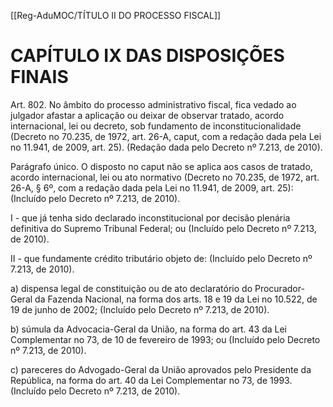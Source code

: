 [[Reg-AduMOC/TÍTULO II DO PROCESSO FISCAL]]

# CAPÍTULO IX DAS DISPOSIÇÕES FINAIS

Art. 802. No âmbito do processo administrativo fiscal, fica
vedado ao julgador afastar a aplicação ou deixar de observar
tratado, acordo internacional, lei ou decreto, sob
fundamento de inconstitucionalidade (Decreto no 70.235,
de 1972, art. 26-A, caput, com a redação dada pela Lei no
11.941, de 2009, art. 25). (Redação dada pelo Decreto nº
7.213, de 2010).

Parágrafo único. O disposto no caput não se aplica aos casos
de tratado, acordo internacional, lei ou ato normativo
(Decreto no 70.235, de 1972, art. 26-A, § 6º, com a redação
dada pela Lei no 11.941, de 2009, art. 25): (Incluído pelo
Decreto nº 7.213, de 2010).

I - que já tenha sido declarado inconstitucional por decisão
plenária definitiva do Supremo Tribunal Federal; ou (Incluído
pelo Decreto nº 7.213, de 2010).

II - que fundamente crédito tributário objeto de: (Incluído
pelo Decreto nº 7.213, de 2010).

a) dispensa legal de constituição ou de ato declaratório do
Procurador-Geral da Fazenda Nacional, na forma dos arts. 18
e 19 da Lei no 10.522, de 19 de junho de 2002; (Incluído pelo
Decreto nº 7.213, de 2010).

b) súmula da Advocacia-Geral da União, na forma do art. 43
da Lei Complementar no 73, de 10 de fevereiro de 1993; ou
(Incluído pelo Decreto nº 7.213, de 2010).

c) pareceres do Advogado-Geral da União aprovados pelo
Presidente da República, na forma do art. 40 da Lei
Complementar no 73, de 1993. (Incluído pelo Decreto nº
7.213, de 2010).